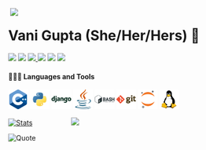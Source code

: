 
<img align='right' src='Entry.gif' width='500"'>

# Vani Gupta (She/Her/Hers) :unicorn:
  
  
  [<img src="https://img.icons8.com/color/48/000000/linkedin.png" width="3.5%"/>](https://www.linkedin.com/in/vanigupta20024/)
  [<img src="https://img.icons8.com/bubbles/50/4a90e2/domain.png" width="3.5%"/>](https://vanigupta20024.github.io)
  <a href="mailto:topcoder69@gmail.com"> <img src="https://img.icons8.com/fluent/48/000000/gmail.png" width="3.5%"/> </a>
  [<img src="https://img.icons8.com/fluent/48/4a90e2/github.png" width="3.5%"/>](https://github.com/vanigupta20024)
  [<img src="https://img.icons8.com/color/48/000000/twitter.png" width="3.5%"/>](https://twitter.com/VaniGupta24)
  [<img src="https://img.icons8.com/color/48/4a90e2/GeeksforGeeks.png" width="3.5%"/>](https://auth.geeksforgeeks.org/user/vanigupta20024/articles)

  #### 👨🏻‍💻 Languages and Tools <br />
  <code><img height="40" src="https://raw.githubusercontent.com/github/explore/80688e429a7d4ef2fca1e82350fe8e3517d3494d/topics/cpp/cpp.png"></code>
  <code><img height="40" src="https://raw.githubusercontent.com/github/explore/80688e429a7d4ef2fca1e82350fe8e3517d3494d/topics/python/python.png"></code>
  <code><img height="40" src="https://raw.githubusercontent.com/github/explore/80688e429a7d4ef2fca1e82350fe8e3517d3494d/topics/django/django.png"></code>
  <code><img height="40" src="https://raw.githubusercontent.com/github/explore/80688e429a7d4ef2fca1e82350fe8e3517d3494d/topics/java/java.png"></code>
  <code><img height="40" src="https://raw.githubusercontent.com/github/explore/80688e429a7d4ef2fca1e82350fe8e3517d3494d/topics/bash/bash.png"></code>
  <code><img height="40" src="https://raw.githubusercontent.com/github/explore/80688e429a7d4ef2fca1e82350fe8e3517d3494d/topics/git/git.png"></code>
  <code><img height="40" src="https://raw.githubusercontent.com/github/explore/80688e429a7d4ef2fca1e82350fe8e3517d3494d/topics/jupyter-notebook/jupyter-notebook.png"></code>
  <code><img height="40" src="https://raw.githubusercontent.com/github/explore/80688e429a7d4ef2fca1e82350fe8e3517d3494d/topics/linux/linux.png"></code>

  
  [![Stats](https://github-readme-stats.vercel.app/api?username=vanigupta20024&show_icons=true&theme=radical)](https://github-readme-stats.vercel.app/api?username=vanigupta20024&show_icons=true&theme=radical)&nbsp; &nbsp; &nbsp; &nbsp; &nbsp; &nbsp; &nbsp; &nbsp; &nbsp; &nbsp; <img src="https://github.com/sciencepal/sciencepal/blob/master/assets/saved.gif" width="195">
  
![Quote](https://github-readme-quotes.herokuapp.com/quote?theme=dark)
